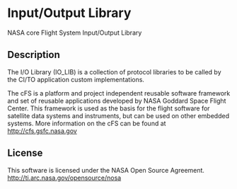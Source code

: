 # Input/Output Library

NASA core Flight System Input/Output Library

## Description

The I/O Library (IO_LIB) is a collection of protocol libraries to be called by the CI/TO application custom implementations.

The cFS is a platform and project independent reusable software framework and set of reusable applications developed by NASA Goddard Space Flight Center. This framework is used as the basis for the flight software for satellite data systems and instruments, but can be used on other embedded systems. More information on the cFS can be found at http://cfs.gsfc.nasa.gov

## License

This software is licensed under the NASA Open Source Agreement. 
http://ti.arc.nasa.gov/opensource/nosa
